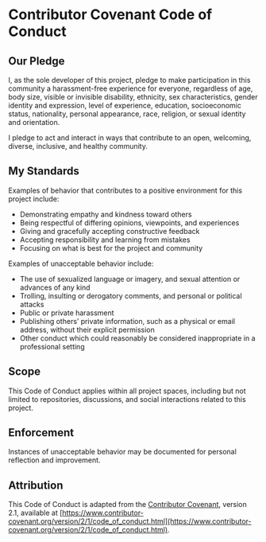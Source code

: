 # Contributor Covenant Code of Conduct

## Our Pledge

I, as the sole developer of this project, pledge to make participation in this
community a harassment-free experience for everyone, regardless of age, body
size, visible or invisible disability, ethnicity, sex characteristics, gender
identity and expression, level of experience, education, socioeconomic status,
nationality, personal appearance, race, religion, or sexual identity and
orientation.

I pledge to act and interact in ways that contribute to an open, welcoming,
diverse, inclusive, and healthy community.

## My Standards

Examples of behavior that contributes to a positive environment for this
project include:

- Demonstrating empathy and kindness toward others
- Being respectful of differing opinions, viewpoints, and experiences
- Giving and gracefully accepting constructive feedback
- Accepting responsibility and learning from mistakes
- Focusing on what is best for the project and community

Examples of unacceptable behavior include:

- The use of sexualized language or imagery, and sexual attention or advances
  of any kind
- Trolling, insulting or derogatory comments, and personal or political attacks
- Public or private harassment
- Publishing others’ private information, such as a physical or email address,
  without their explicit permission
- Other conduct which could reasonably be considered inappropriate in a
  professional setting

## Scope

This Code of Conduct applies within all project spaces, including but not
limited to repositories, discussions, and social interactions related to this
project.

## Enforcement

Instances of unacceptable behavior may be documented for personal reflection
and improvement.

## Attribution

This Code of Conduct is adapted from the [Contributor Covenant][homepage],
version 2.1, available at
[https://www.contributor-covenant.org/version/2/1/code_of_conduct.html](https://www.contributor-covenant.org/version/2/1/code_of_conduct.html).

[homepage]: https://www.contributor-covenant.org
